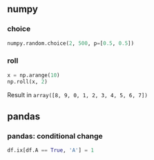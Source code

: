 ## numpy
### choice
```python
numpy.random.choice(2, 500, p=[0.5, 0.5])
```
### roll
```python
x = np.arange(10)
np.roll(x, 2)
```
Result in `array([8, 9, 0, 1, 2, 3, 4, 5, 6, 7])`

## pandas

### pandas: conditional change
```python
df.ix[df.A == True, 'A'] = 1
```

